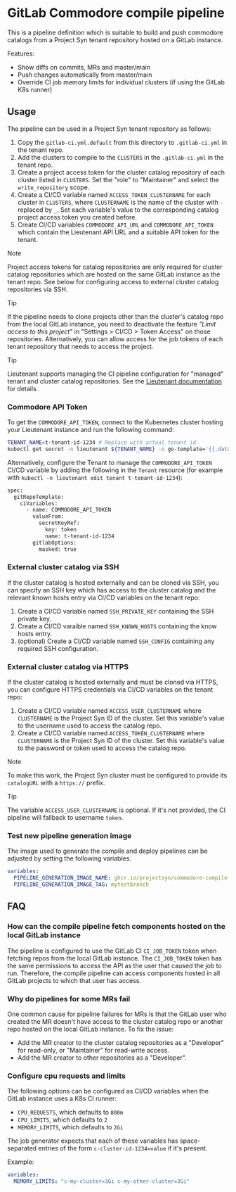 # GitLab Commodore compile pipeline

This is a pipeline definition which is suitable to build and push commodore catalogs from a Project Syn tenant repository hosted on a GitLab instance.

Features:

* Show diffs on commits, MRs and master/main
* Push changes automatically from master/main
* Override CI job memory limits for individual clusters (if using the GitLab K8s runner)

## Usage

The pipeline can be used in a Project Syn tenant repository as follows:

1. Copy the `gitlab-ci.yml.default` from this directory to `.gitlab-ci.yml` in the tenant repo.
1. Add the clusters to compile to the `CLUSTERS` in the `.gitlab-ci.yml` in the tenant repo.
1. Create a project access token for the cluster catalog repository of each cluster listed in `CLUSTERS`.
   Set the "role" to "Maintainer" and select the `write_repository` scope.
1. Create a CI/CD variable named `ACCESS_TOKEN_CLUSTERNAME` for each cluster in `CLUSTERS`, where `CLUSTERNAME` is the name of the cluster with `-` replaced by `_`. 
   Set each variable's value to the corresponding catalog project access token you created before.
1. Create CI/CD variables `COMMODORE_API_URL` and `COMMODORE_API_TOKEN` which contain the Lieutenant API URL and a suitable API token for the tenant.

> [!NOTE]
> Project access tokens for catalog repositories are only required for cluster catalog repositories which are hosted on the same GitLab instance as the tenant repo.
> See below for configuring access to external cluster catalog repositories via SSH.

> [!TIP]
> If the pipeline needs to clone projects other than the cluster's catalog repo from the local GitLab instance, you need to deactivate the feature _"Limit access to this project"_ in "Settings > CI/CD > Token Access" on those repositories.
> Alternatively, you can allow access for the job tokens of each tenant repository that needs to access the project.

> [!TIP]
> Lieutenant supports managing the CI pipeline configuration for "managed" tenant and cluster catalog repositories.
> See the [Lieutenant documentation](https://syn.tools/lieutenant-operator/how-tos/compile-pipeline-setup.html) for details.

### Commodore API Token

To get the `COMMODORE_API_TOKEN`, connect to the Kubernetes cluster hosting your Lieutenant instance and run the following command:

```bash
TENANT_NAME=t-tenant-id-1234 # Replace with actual tenant id
kubectl get secret -n lieutenant ${TENANT_NAME} -o go-template='{{.data.token|base64decode}}'
```

Alternatively, configure the Tenant to manage the `COMMODORE_API_TOKEN` CI/CD variable by adding the following in the `Tenant` resource (for example with `kubectl -n lieutenant edit tenant t-tenant-id-1234`):

```bash
spec:
  gitRepoTemplate:
    ciVariables:
      - name: COMMODORE_API_TOKEN
        valueFrom:
          secretKeyRef:
            key: token
            name: t-tenant-id-1234
        gitlabOptions:
          masked: true
```

### External cluster catalog via SSH

If the cluster catalog is hosted externally and can be cloned via SSH, you can specify an SSH key which has access to the cluster catalog and the relevant known hosts entry via CI/CD variables on the tenant repo:

1. Create a CI/CD variable named `SSH_PRIVATE_KEY` containing the SSH private key.
1. Create a CI/CD varaible named `SSH_KNOWN_HOSTS` containing the know hosts entry.
1. (optional) Create a CI/CD variable named `SSH_CONFIG` containing any required SSH configuration.

### External cluster catalog via HTTPS

If the cluster catalog is hosted externally and must be cloned via HTTPS, you can configure HTTPS credentials via CI/CD variables on the tenant repo:

1. Create a CI/CD variable named `ACCESS_USER_CLUSTERNAME` where `CLUSTERNAME` is the Project Syn ID of the cluster. 
   Set this variable's value to the username used to access the catalog repo.
1. Create a CI/CD variable named `ACCESS_TOKEN_CLUSTERNAME` where `CLUSTERNAME` is the Project Syn ID of the cluster.
   Set this variable's value to the password or token used to access the catalog repo.

> [!NOTE]
> To make this work, the Project Syn cluster must be configured to provide its `catalogURL` with a `https://` prefix.

> [!TIP]
> The variable `ACCESS_USER_CLUSTERNAME` is optional.
> If it's not provided, the CI pipeline will fallback to username `token`.

### Test new pipeline generation image

The image used to generate the compile and deploy pipelines can be adjusted by setting the following variables.

```yaml
variables:
  PIPELINE_GENERATION_IMAGE_NAME: ghcr.io/projectsyn/commodore-compile-pipelines/gitlab
  PIPELINE_GENERATION_IMAGE_TAG: mytestbranch
```

## FAQ

### How can the compile pipeline fetch components hosted on the local GitLab instance

The pipeline is configured to use the GitLab CI `CI_JOB_TOKEN` token when fetching repos from the local GitLab instance.
The `CI_JOB_TOKEN` token has the same permissions to access the API as the user that caused the job to run.
Therefore, the compile pipeline can access components hosted in all GitLab projects to which that user has access.


### Why do pipelines for some MRs fail

One common cause for pipeline failures for MRs is that the GitLab user who created the MR doesn't have access to the cluster catalog repo or another repo hosted on the local GitLab instance.
To fix the issue:

* Add the MR creator to the cluster catalog repositories as a "Developer" for read-only, or "Maintainer" for read-write access.
* Add the MR creator to other repositories as a "Developer".

### Configure cpu requests and limits

The following options can be configured as CI/CD variables when the GitLab instance uses a K8s CI runner:

* `CPU_REQUESTS`, which defaults to `800m`
* `CPU_LIMITS`, which defaults to `2`
* `MEMORY_LIMITS`, which defaults to `2Gi`

The job generator expects that each of these variables has space-separated entries of the form `c-cluster-id-1234=value` if it's present.

Example:

```yaml
variables:
  MEMORY_LIMITS: "c-my-cluster=3Gi c-my-other-cluster=3Gi"
```
